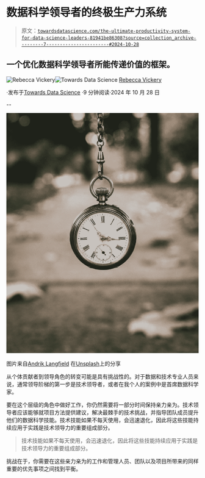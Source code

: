 # 数据科学领导者的终极生产力系统

> 原文：[`towardsdatascience.com/the-ultimate-productivity-system-for-data-science-leaders-81941be86308?source=collection_archive---------7-----------------------#2024-10-28`](https://towardsdatascience.com/the-ultimate-productivity-system-for-data-science-leaders-81941be86308?source=collection_archive---------7-----------------------#2024-10-28)

## 一个优化数据科学领导者所能传递价值的框架。

[](https://rebeccalvickery.medium.com/?source=post_page---byline--81941be86308--------------------------------)![Rebecca Vickery](https://rebeccalvickery.medium.com/?source=post_page---byline--81941be86308--------------------------------)[](https://towardsdatascience.com/?source=post_page---byline--81941be86308--------------------------------)![Towards Data Science](https://towardsdatascience.com/?source=post_page---byline--81941be86308--------------------------------) [Rebecca Vickery](https://rebeccalvickery.medium.com/?source=post_page---byline--81941be86308--------------------------------)

·发布于[Towards Data Science](https://towardsdatascience.com/?source=post_page---byline--81941be86308--------------------------------) ·9 分钟阅读·2024 年 10 月 28 日

--

![](img/5db9364916e54939edd57069db25008f.png)

图片来自[Andrik Langfield](https://unsplash.com/@andriklangfield?utm_content=creditCopyText&utm_medium=referral&utm_source=unsplash) 在[Unsplash](https://unsplash.com/photos/pocket-watch-at-355-0rTCXZM7Xfo?utm_content=creditCopyText&utm_medium=referral&utm_source=unsplash)上的分享

从个体贡献者到领导角色的转变可能是具有挑战性的。对于数据和技术专业人员来说，通常领导阶梯的第一步是技术领导者，或者在我个人的案例中是首席数据科学家。

要在这个层级的角色中做好工作，你仍然需要将一部分时间保持亲力亲为。技术领导者应该能够就项目方法提供建议，解决最棘手的技术挑战，并指导团队成员提升他们的数据科学技能。技术技能如果不每天使用，会迅速退化，因此将这些技能持续应用于实践是技术领导力的重要组成部分。

> 技术技能如果不每天使用，会迅速退化，因此将这些技能持续应用于实践是技术领导力的重要组成部分。

挑战在于，你需要在这些亲力亲为的工作和管理人员、团队以及项目所带来的同样重要的优先事项之间找到平衡。
